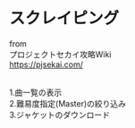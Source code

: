 # スクレイピング
from<br>
プロジェクトセカイ攻略Wiki<br>
https://pjsekai.com/<br><br>

1.曲一覧の表示<br>
2.難易度指定(Master)の絞り込み<br>
3.ジャケットのダウンロード<br>
